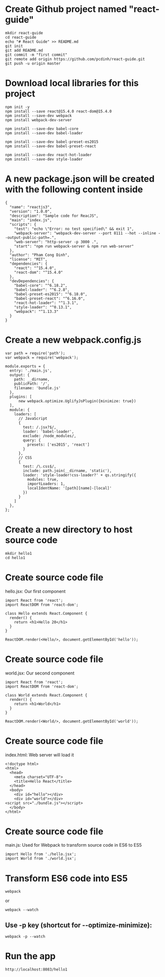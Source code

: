 # Create Github project named "react-guide"

```
mkdir react-guide
cd react-guide
echo "# React Guide" >> README.md
git init
git add README.md
git commit -m "first commit"
git remote add origin https://github.com/pcdinh/react-guide.git
git push -u origin master
```


# Download local libraries for this project

```
npm init -y
npm install --save react@15.4.0 react-dom@15.4.0
npm install --save-dev webpack
npm install webpack-dev-server

npm install --save-dev babel-core
npm install --save-dev babel-loader

npm install --save-dev babel-preset-es2015
npm install --save-dev babel-preset-react

npm install --save-dev react-hot-loader
npm install --save-dev style-loader
```

# A new package.json will be created with the following content inside

```
{
  "name": "reactjs3",
  "version": "1.0.0",
  "description": "Sample code for ReacJS",
  "main": "index.js",
  "scripts": {
    "test": "echo \"Error: no test specified\" && exit 1",
    "webpack-server": "webpack-dev-server --port 8111 --hot --inline --output-public-path=.",
    "web-server": "http-server -p 3000 .",
    "start": "npm run webpack-server & npm run web-server"
  },
  "author": "Pham Cong Dinh",
  "license": "MIT",
  "dependencies": {
    "react": "^15.4.0",
    "react-dom": "^15.4.0"
  },
  "devDependencies": {
    "babel-core": "^6.18.2",
    "babel-loader": "^6.2.8",
    "babel-preset-es2015": "^6.18.0",
    "babel-preset-react": "^6.16.0",
    "react-hot-loader": "^1.3.1",
    "style-loader": "^0.13.1",
    "webpack": "^1.13.3"
  }
}
```

# Create a new webpack.config.js

```
var path = require('path');
var webpack = require('webpack');

module.exports = {
  entry: './main.js',
  output: {
    path: __dirname,
    publicPath: '/',
    filename: 'bundle.js'
  },
  plugins: [
      new webpack.optimize.UglifyJsPlugin({minimize: true})
  ],
  module: {
    loaders: [
      // JavaScript
      {
        test: /.jsx?$/,
        loader: 'babel-loader',
        exclude: /node_modules/,
        query: {
          presets: ['es2015', 'react']
        }
      },
      // CSS
      {
        test: /\.css$/,
        include: path.join(__dirname, 'static'),
        loader: 'style-loader!css-loader?' + qs.stringify({
          modules: true,
          importLoaders: 1,
          localIdentName: '[path][name]-[local]'
        })
      }
    ]
  },
};

```


# Create a new directory to host source code

```
mkdir hello1
cd hello1
```

# Create source code file

hello.jsx: Our first component

```
import React from 'react';
import ReactDOM from 'react-dom';

class Hello extends React.Component {
  render() {
    return <h1>Hello 20</h1>
  }
}

ReactDOM.render(<Hello/>, document.getElementById('hello'));
```


# Create source code file

world.jsx: Our second component


```
import React from 'react';
import ReactDOM from 'react-dom';

class World extends React.Component {
  render() {
    return <h1>World</h1>
  }
}

ReactDOM.render(<World/>, document.getElementById('world'));
```


# Create source code file

index.html: Web server will load it

```
<!doctype html>
<html>
  <head>
    <meta charset="UTF-8">
    <title>Hello React</title>
  </head>
  <body>
    <div id="hello"></div>
    <div id="world"></div>
<script src="./bundle.js"></script>
  </body>
</html>
```


# Create source code file

main.js: Used for Webpack to transform source code in ES6 to ES5


```
import Hello from './hello.jsx';
import World from './world.jsx';
```

# Transform ES6 code into ES5

```
webpack
```

or

```
webpack --watch
```

## Use -p key (shortcut for --optimize-minimize):

```
webpack -p --watch
```


# Run the app

```
http://localhost:8083/hello1
```

